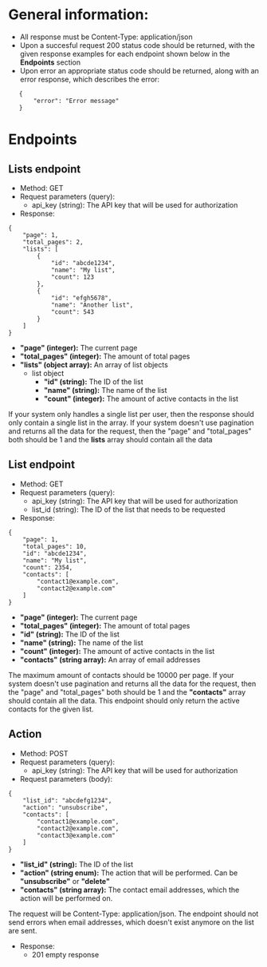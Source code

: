 # General information:

- All response must be Content-Type: application/json
- Upon a succesful request 200 status code should be returned, with the given response examples for each endpoint shown below in the **Endpoints** section
- Upon error an appropriate status code should be returned, along with an error response, which describes the error:
 ```
    {
        "error": "Error message"
    }
```

# Endpoints


## Lists endpoint

- Method: GET
- Request parameters (query):
    - api_key (string): The API key that will be used for authorization
- Response:
```
{   
    "page": 1,
    "total_pages": 2,
    "lists": [
        {
            "id": "abcde1234",
            "name": "My list",
            "count": 123
        },
        {
            "id": "efgh5678",
            "name": "Another list",
            "count": 543
        }
    ]
}
```
- **"page" (integer):** The current page
- **"total_pages" (integer):** The amount of total pages
- **"lists" (object array):** An array of list objects
    - list object
        - **"id" (string):** The ID of the list
        - **"name" (string):** The name of the list
        - **"count" (integer):** The amount of active contacts in the list


If your system only handles a single list per user, then the response should only contain a single list in the array. If your system doesn't use pagination and returns all the data for the request, then the "page" and "total_pages" both should be 1 and the **lists** array should contain all the data

## List endpoint

- Method: GET
- Request parameters (query):
    - api_key (string): The API key that will be used for authorization
    - list_id (string): The ID of the list that needs to be requested
- Response:
```
{
    "page": 1,
    "total_pages": 10,
    "id": "abcde1234",
    "name": "My list",
    "count": 2354,
    "contacts": [
        "contact1@example.com",
        "contact2@example.com"
    ]
}
```
- **"page" (integer):** The current page
- **"total_pages" (integer):** The amount of total pages
- **"id" (string):** The ID of the list
- **"name" (string):** The name of the list
- **"count" (integer):** The amount of active contacts in the list
- **"contacts" (string array):** An array of email addresses

The maximum amount of contacts should be 10000 per page. If your system doesn't use pagination and returns all the data for the request, then the "page" and "total_pages" both should be 1 and the **"contacts"** array should contain all the data. This endpoint should only return the active contacts for the given list.

## Action

- Method: POST
- Request parameters (query):
    - api_key (string): The API key that will be used for authorization
- Request parameters (body):
```
{
    "list_id": "abcdefg1234",
    "action": "unsubscribe",
    "contacts": [
        "contact1@example.com",
        "contact2@example.com",
        "contact3@example.com"
    ]
}
```
- **"list_id" (string):** The ID of the list
- **"action" (string enum):** The action that will be performed. Can be **"unsubscribe"** or **"delete"**
- **"contacts" (string array):** The contact email addresses, which the action will be performed on.

The request will be Content-Type: application/json. The endpoint should not send errors when email addresses, which doesn't exist anymore on the list are sent.

- Response:
    - 201 empty response

